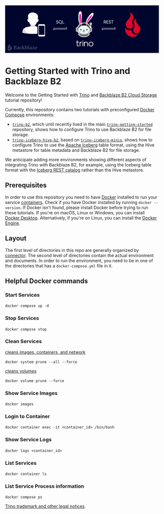 ![Trino and Backblaze B2](./assets/bb-bh-Storing-and-Querying-Analytical-Data-in-Backblaze-B2_DesignA1.png)

# Getting Started with Trino and Backblaze B2

Welcome to the Getting Started with [Trino](https://trino.io/) and [Backblaze B2 Cloud Storage](https://www.backblaze.com/cloud-storage) tutorial repository!

Currently, this repository contains two tutorials with preconfigured [Docker Compose](https://docs.docker.com/compose/) environments:
* [`trino-b2`](hive/trino-b2), which until recently lived in the main [`trino-getting-started`](https://github.com/bitsondatadev/trino-getting-started) repository, shows how to configure Trino to use Backblaze B2 for file storage. 
* [`trino-iceberg-hive-b2`](iceberg/trino-iceberg-hive-b2), based on [`trino-iceberg-minio`](https://github.com/bitsondatadev/trino-getting-started/tree/main/iceberg/trino-iceberg-minio), shows how to configure Trino to use the [Apache Iceberg](https://iceberg.apache.org/) table format, using the Hive metastore for table metadata and Backblaze B2 for file storage.

We anticipate adding more environments showing different aspects of integrating Trino with Backblaze B2, for example, using the Iceberg table format with the [Iceberg REST catalog](https://trino.io/docs/current/object-storage/metastores.html#rest-catalog) rather than the Hive metastore.

## Prerequisites

In order to use this repository you need to have [Docker](https://www.docker.com/why-docker) installed to run your service [containers](https://www.docker.com/why-docker). Check if you have Docker installed by running `docker --version`. If Docker isn't found, please install Docker before trying to run these tutorials. If you're on macOS, Linux or Windows, you can install [Docker Desktop](https://www.docker.com/products/docker-desktop/). Alternatively, if you're on Linux, you can install the [Docker Engine](https://docs.docker.com/engine/).

## Layout

The first level of directories in this repo are generally organized by [connector](https://trino.io/docs/current/connector.html). The second level of directories contain the actual environment and documents. In order to run the environment, you need to be in one of the directories that has a `docker-compose.yml` file in it.

## Helpful Docker commands

### Start Services

`docker compose up -d`

### Stop Services

`docker compose stop`

### Clean Services

[cleans images, containers, and network](https://docs.docker.com/config/pruning/)

`docker system prune --all --force`

[cleans volumes](https://docs.docker.com/config/pruning/)

`docker volume prune --force`

### Show Service Images 

`docker images`

### Login to Container

`docker container exec -it <container_id> /bin/bash`

### Show Service Logs

`docker logs <container_id>`

### List Services

`docker container ls`

### List Service Process information

`docker compose ps`

[Trino trademark and other legal notices](https://trino.io/legal.html).
